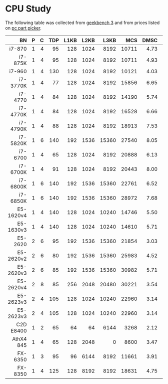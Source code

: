 CPU Study
=========

The following table was collected from [geekbench 3](https://browser.primatelabs.com/geekbench3/search)
 and from prices listed on [pc part picker](https://pcpartpicker.com/).

BN        | P | C |TDP| L1KB | L2KB |  L3KB | MCS  | DMSC | DMMC | MPSC | MPMC | $ 
---------:|--:|--:|--:|-----:|-----:|------:|-----:|-----:|-----:|-----:|-----:|----:
i7-870    | 1 | 4 | 95| 128  | 1024 |  8192 | 10711| 4.73 | 21.5 | 2358 | 2473 | 230 
i7-875K   | 1 | 4 | 95| 128  | 1024 |  8192 | 10711| 4.93 | 21.9 | 2180 | 2729 | 340
i7-960    | 1 | 4 |130| 128  | 1024 |  8192 | 10121| 4.03 | 18.0 | 2948 | 3595 | 320
i7-3770K  | 1 | 4 | 77| 128  | 1024 |  8192 | 15856| 6.65 | 28.6 | 3436 | 3673 | 480
i7-4770   | 1 | 4 | 84| 128  | 1024 |  8192 | 14190| 5.74 | 25.0 | 3295 | 3639 | 320
i7-4770K  | 1 | 4 | 84| 128  | 1024 |  8192 | 16528| 6.66 | 30.9 | 4127 | 4977 | 350
i7-4790K  | 1 | 4 | 88| 128  | 1024 |  8192 | 18913| 7.53 | 35.1 | 4406 | 5042 | 370
i7-5820K  | 1 | 6 |140| 192  | 1536 | 15360 | 27540| 8.05 | 47.8 | 4320 | 7157 | 390
i7-6700   | 1 | 4 | 65| 128  | 1024 |  8192 | 20888| 6.13 | 31.2 | 6995 | 7632 | 300
i7-6700K  | 1 | 4 | 91| 128  | 1024 |  8192 | 20443| 8.00 | 37.3 | 5421 | 5921 | 330
i7-6800K  | 1 | 6 |140| 192  | 1536 | 15360 | 22761| 6.52 | 44.8 | 3463 | 6214 | 440
i7-6850K  | 1 | 6 |140| 192  | 1536 | 15360 | 28972| 7.68 | 52.8 | 3459 | 6405 | 600
E5-1620v4 | 1 | 4 |140| 128  | 1024 | 10240 | 14746| 5.50 | 24.3 | 2745 | 4901 | 310
E5-1630v3 | 1 | 4 |140| 128  | 1024 | 10240 | 14610| 5.71 | 25.0 | 3125 | 4075 | 400
E5-2620   | 2 | 6 | 95| 192  | 1536 | 15360 | 21854| 3.03 | 42.1 | 2273 | 4586 | 400
E5-2620v2 | 2 | 6 | 80| 192  | 1536 | 15360 | 25983| 4.52 | 53.4 | 2145 | 5327 | 410
E5-2620v3 | 2 | 6 | 85| 192  | 1536 | 15360 | 30982| 5.71 | 55.2 | 3233 | 6504 | 440
E5-2620v4 | 2 | 8 | 85| 256  | 2048 | 20480 | 30221| 3.54 | 64.5 | 1978 | 2493 | 440
E5-2623v3 | 2 | 4 |105| 128  | 1024 | 10240 | 22960| 3.14 | 25.4 | 2690 | 3534 | 530
E5-2623v3 | 2 | 4 |105| 128  | 1024 | 10240 | 22960| 3.14 | 25.4 | 2690 | 3534 | 530
C2D E8400 | 1 | 2 | 65|  64  |   64 |  6144 |  3268| 2.12 | 4.12 |  597 |  564 |  15
AthX4 845 | 1 | 4 | 65| 128  | 2048 |     0 |  8600| 3.47 | 12.4 | 2312 | 3050 |  70
FX-6350   | 1 | 3 | 95|  96  | 6144 |  8192 | 11661| 3.91 | 21.1 | 2066 | 2661 | 120
FX-8350   | 1 | 4 |125| 128  | 8192 |  8192 | 18631| 4.75 | 34.3 | 2566 | 3240 | 150
